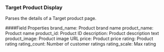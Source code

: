 ### Target Product Display
Parses the details of a Target product page.

####Field Properties
    brand_name: Product brand name
    product_name: Product name
    product_id: Product ID
    description: Product description text
    product_image: Product image URL
    price: Product price
    rating: Product rating
    rating_count: Number of customer ratings
    rating_scale: Max rating

